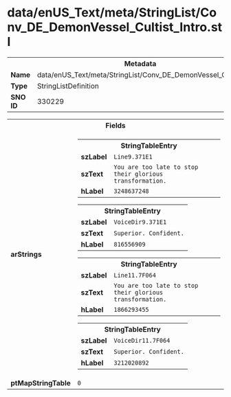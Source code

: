 <h1>data/enUS_Text/meta/StringList/Conv_DE_DemonVessel_Cultist_Intro.stl</h1><table><tr><th colspan="100%">Metadata</th></tr><tr><td><b>Name</b></td><td>data/enUS_Text/meta/StringList/Conv_DE_DemonVessel_Cultist_Intro.stl</td></tr><tr><td><b>Type</b></td><td>StringListDefinition</td></tr><tr><td><b>SNO ID</b></td><td>330229</td></tr></table>

<table><tr><th colspan="100%">Fields</th></tr><tr><td><b>arStrings</b></td><td><table><tr><th colspan="100%">StringTableEntry</th></tr><tr><td><b>szLabel</b></td><td><code>Line9.371E1</code></td></tr><tr><td><b>szText</b></td><td><code>You are too late to stop their glorious transformation.</code></td></tr><tr><td><b>hLabel</b></td><td><code>3248637248</code></td></tr></table>


<table><tr><th colspan="100%">StringTableEntry</th></tr><tr><td><b>szLabel</b></td><td><code>VoiceDir9.371E1</code></td></tr><tr><td><b>szText</b></td><td><code>Superior. Confident.</code></td></tr><tr><td><b>hLabel</b></td><td><code>816556909</code></td></tr></table>


<table><tr><th colspan="100%">StringTableEntry</th></tr><tr><td><b>szLabel</b></td><td><code>Line11.7F064</code></td></tr><tr><td><b>szText</b></td><td><code>You are too late to stop their glorious transformation.</code></td></tr><tr><td><b>hLabel</b></td><td><code>1866293455</code></td></tr></table>


<table><tr><th colspan="100%">StringTableEntry</th></tr><tr><td><b>szLabel</b></td><td><code>VoiceDir11.7F064</code></td></tr><tr><td><b>szText</b></td><td><code>Superior. Confident.</code></td></tr><tr><td><b>hLabel</b></td><td><code>3212020892</code></td></tr></table>


</td></tr><tr><td><b>ptMapStringTable</b></td><td><code>0</code></td></tr></table>

